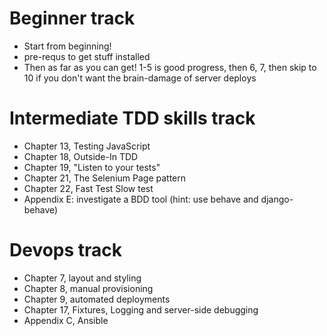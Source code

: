 # Beginner track

* Start from beginning!
* pre-requs to get stuff installed
* Then as far as you can get!  1-5 is good progress, then 6, 7, then skip to 10 if you don't want the brain-damage of server deploys


# Intermediate TDD skills track

* Chapter 13, Testing JavaScript
* Chapter 18, Outside-In TDD
* Chapter 19, "Listen to your tests"
* Chapter 21, The Selenium Page pattern
* Chapter 22, Fast Test Slow test
* Appendix E: investigate a BDD tool (hint: use behave and django-behave)


# Devops track

* Chapter 7, layout and styling
* Chapter 8, manual provisioning
* Chapter 9, automated deployments
* Chapter 17, Fixtures, Logging and server-side debugging
* Appendix C, Ansible

